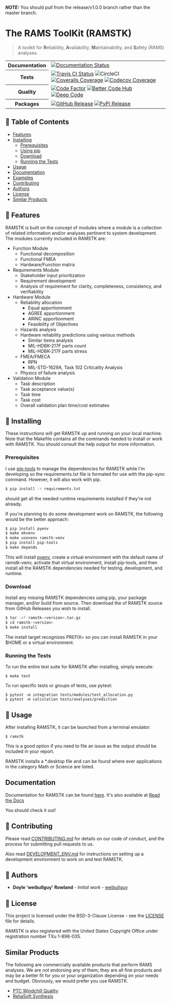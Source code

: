***NOTE:*** You should pull from the release/v1.0.0 branch rather than the master branch.

# The RAMS ToolKit (RAMSTK)
> A toolkit for **R**eliability, **A**vailability, **M**aintainability, and **S**afety (RAMS) analyses.

<table>
    <tr>
        <th>Documentation</th>
        <td>
            <a href="https://ramstk.readthedocs.io/en/latest/?badge=latest
            "><img alt="Documentation Status"
               src="https://readthedocs.org/projects/ramstk/badge/?version
               =latest"></a>
        </td>
    </tr>
    <tr>
        <th>Tests</th>
        <td>
            <a href="https://travis-ci.org/ReliaQualAssociates/ramstk"><img alt="Travis CI Status"
            src="https://travis-ci.org/ReliaQualAssociates/ramstk.svg?branch=master"></a>
            <img alt="CircleCI" src="https://img.shields.io/circleci/build/github/ReliaQualAssociates/ramstk/master">
            <a href="https://coveralls.io/github/ReliaQualAssociates/ramstk
            ?branch=master"><img alt="Coveralls Coverage"
            src="https://coveralls.io/repos/github/ReliaQualAssociates/ramstk/badge.svg?branch=master"></a>
            <a href="https://codecov.io/gh/ReliaQualAssociates/ramstk"><img alt="Codecov Coverage"
            src="https://codecov.io/gh/ReliaQualAssociates/ramstk/branch/master/graph/badge.svg"></a>
        </td>
    </tr>
    <tr>
        <th>Quality</th>
        <td>
            <a href="https://www.codefactor.io/repository/github/reliaqualassociates/ramstk"><img alt="Code Factor"
            src="https://www.codefactor.io/repository/github/reliaqualassociates/ramstk/badge"></a>
            <a href="https://bettercodehub.com/"><img alt="Better Code Hub"
            src="https://bettercodehub.com/edge/badge/ReliaQualAssociates/ramstk?branch=master"></a>
            <a href="https://www.deepcode.ai/app/gh/ReliaQualAssociates/ramstk/_/dashboard?utm_content=gh%2FReliaQualAssociates%2Framstk"><img alt="Deep Code" src="https://www.deepcode.ai/api/gh/badge?key=eyJhbGciOiJIUzI1NiIsInR5cCI6IkpXVCJ9.eyJwbGF0Zm9ybTEiOiJnaCIsIm93bmVyMSI6IlJlbGlhUXVhbEFzc29jaWF0ZXMiLCJyZXBvMSI6InJhbXN0ayIsImluY2x1ZGVMaW50IjpmYWxzZSwiYXV0aG9ySWQiOjI1MTA4LCJpYXQiOjE2MDkxMzcwNTl9.R5P6VLkyK1LK6Jc5PjJ8QrLRq6zNuVxnzdjZCJbH7_k">
        </td>
    </tr>
    <tr>
        <th>Packages</th>
        <td>
            <a href="https://github.com/ReliaQualAssociates/ramstk/releases"><img alt="GitHub Release"
            src="https://img.shields.io/github/release/ReliaQualAssociates/ramstk/all.svg"></a>
            <a href="https://pypi.python.org/pypi/RAMSTK/"><img alt="PyPi Release"
            src="https://img.shields.io/pypi/v/RAMSTK.svg"></a>
        </td>
    </tr>
</table>

## 🚩 Table of Contents
- [Features](#-features)
- [Installing](#-installing)
    - [Prerequisites](#prerequisites)
    - [Using pip](#using-pip)
    - [Download](#download)
    - [Running the Tests](#running-the-tests)
- [Usage](#-usage)
- [Documentation](#-docs)
- [Examples](#-examples)
- [Contributing](#-contributing)
- [Authors](#-authors)
- [License](#-license)
- [Similar Products](#-similar-products)

## 🎨 Features

RAMSTK is built on the concept of modules where a module is a collection of related information and/or analyses pertinent to system development.  The modules currently included in RAMSTK are:

* Function Module
  - Functional decomposition
  - Functional FMEA
  - Hardware/Function matrix
* Requirements Module
  - Stakeholder input prioritization
  - Requirement development
  - Analysis of requirement for clarity, completeness, consistency, and verifiability
* Hardware Module
  - Reliability allocation
      - Equal apportionment
      - AGREE apportionment
      - ARINC apportionment
      - Feasibility of Objectives
  - Hazards analysis
  - Hardware reliability predictions using various methods
      - Similar items analysis
      - MIL-HDBK-217F parts count
      - MIL-HDBK-217F parts stress
  - FMEA/FMECA
      - RPN
      - MIL-STD-1629A, Task 102 Criticality Analysis
  - Physics of failure analysis
* Validation Module
  - Task description
  - Task acceptance value(s)
  - Task time
  - Task cost
  - Overall validation plan time/cost estimates

## 💾 Installing

These instructions will get RAMSTK up and running on your local machine.  Note that the Makefile contains all the commands needed to install or work with RAMSTK.  You should consult the help output for more information.

### Prerequisites

I use [pip-tools](https://github.com/jazzband/pip-tools) to manage the dependencies for RAMSTK while I'm developing so the requirements.txt file is formated for use with the pip-sync command.  However, it will also work with pip.

```sh
$ pip install -r requirements.txt
```

should get all the needed runtime requirements installed if they're not already.

If you're planning to do some development work on RAMSTK, the following would be the better approach:

```sh
$ pip install pyenv
$ make mkvenv
$ make usevenv ramstk-venv
$ pip install pip-tools
$ make depends
```

This will install [pyenv](https://github.com/pyenv/pyenv), create a virtual environment with the default name of ramstk-venv, activate that virtual environment, install pip-tools, and then install all the RAMSTK dependencies needed for testing, development, and runtime.

### Download

Install any missing RAMSTK dependencies using pip, your package manager, and/or build from source.  Then download the <version> of RAMSTK source from GitHub Releases you wish to install.

```sh
$ tar -xf ramstk-<version>.tar.gz
$ cd ramstk-<version>
$ make install
```

The install target recognizes PREFIX=<non-default install path> so you can install RAMSTK in your $HOME or a virtual environment.

### Running the Tests

To run the entire test suite for RAMSTK after installing, simply execute:

```
$ make test
```

To run specific tests or groups of tests, use pytest:

```
$ pytest -m integration tests/modules/test_allocation.py
$ pytest -m calculation tests/analyses/prediction
```

## 🔨 Usage

After installing RAMSTK, it can be launched from a terminal emulator:

```
$ ramstk
```

This is a good option if you need to file an issue as the output should be included in your report.

RAMSTK installs a *.desktop file and can be found where ever applications in the category Math or Science are listed.

## Documentation

Documentation for RAMSTK can be found [here](https://reliaqualassociates.github.io/ramstk/).
It's also available at [Read the Docs](https://ramstk.readthedocs.io/en/latest)

You should check it out!

## 💬 Contributing

Please read [CONTRIBUTING.md](https://github.com/weibullguy/ramstk/tree/develop/docs/CONTRIBUTING.md) for details on our code of conduct, and the process for submitting pull requests to us.

Also read [DEVELOPMENT_ENV.md](https://github.com/weibullguy/ramstk/tree/develop/docs/DEVELOPMENT_ENV.md) for instructions on setting up a development environment to work on and test RAMSTK.

## 🍞 Authors

* **Doyle 'weibullguy' Rowland** - *Initial work* - [weibullguy](https://github.com/weibullguy)

## 📜 License

This project is licensed under the BSD-3-Clause License - see the [LICENSE](https://github.com/weibullguy/ramstk/blob/develop/LICENSE) file for details.

RAMSTK is also registered with the United States Copyright Office under registration number TXu 1-896-035.

## Similar Products

The following are commercially available products that perform RAMS analyses.  We are not endorsing any of them; they are all fine products and may be a better fit for you or your organization depending on your needs and budget.  Obviously, we would prefer you use RAMSTK.

* [PTC Windchill Quality](https://www.ptc.com/en/products/plm/capabilities/quality)
* [ReliaSoft Synthesis](https://www.reliasoft.com/products)

